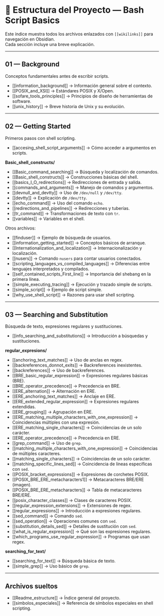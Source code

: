 # 📂 Estructura del Proyecto — Bash Script Basics

Este índice muestra todos los archivos enlazados con `[[wikilinks]]` para navegación en Obsidian.  
Cada sección incluye una breve explicación.  

---

## 01 — Background  

Conceptos fundamentales antes de escribir scripts.  

- [[information_background]] → Información general sobre el contexto.  
- [[POSIX_and_XSI]] → Estándares POSIX y X/Open.  
- [[sofare_tools_principles]] → Principios de diseño de herramientas de software.  
- [[unix_history]] → Breve historia de Unix y su evolución.  

---

## 02 — Getting Started  

Primeros pasos con shell scripting.  

- [[accesing_shell_script_arguments]] → Cómo acceder a argumentos en scripts.  

**Basic_shell_constructs/**  

- [[Basic_command_searching]] → Búsqueda y localización de comandos.  
- [[Basic_shell_constructs]] → Construcciones básicas del shell.  
- [[basics_I_O_redirections]] → Redirecciones de entrada y salida.  
- [[commands_and_arguments]] → Manejo de comandos y argumentos.  
- [[devnull_and_devtty]] → Uso de `/dev/null` y `/dev/tty`.  
- [[devtty]] → Explicación de `/dev/tty`.  
- [[echo_command]] → Uso del comando `echo`.  
- [[redirections_and_pipelines]] → Redirecciones y tuberías.  
- [[tr_command]] → Transformaciones de texto con `tr`.  
- [[variables]] → Variables en el shell.  

Otros archivos:  

- [[finduser]] → Ejemplo de búsqueda de usuarios.  
- [[information_getting_started]] → Conceptos básicos de arranque.  
- [[Internationalization_and_localization]] → Internacionalización y localización.  
- [[nusers]] → Comando `nusers` para contar usuarios conectados.  
- [[scripting_languages_vs_compiled_languages]] → Diferencias entre lenguajes interpretados y compilados.  
- [[self_contained_scripts_First_line]] → Importancia del shebang en la primera línea.  
- [[simple_executing_tracing]] → Ejecución y trazado simple de scripts.  
- [[simple_script]] → Ejemplo de script simple.  
- [[why_use_shell_script]] → Razones para usar shell scripting.  

---

## 03 — Searching and Substitution  

Búsqueda de texto, expresiones regulares y sustituciones.  

- [[info_searching_and_substitutions]] → Introducción a búsquedas y sustituciones.  

**regular_expresions/**  

- [[anchoring_text_matches]] → Uso de anclas en regex.  
- [[backreferences_donnot_exits]] → Backreferences inexistentes.  
- [[backreferences]] → Uso de backreferences.  
- [[BRE_basic_regular_expression]] → Expresiones regulares básicas (BRE).  
- [[BRE_operator_precedence]] → Precedencia en BRE.  
- [[ERE_alternation]] → Alternación en ERE.  
- [[ERE_anchoring_text_matches]] → Anclaje en ERE.  
- [[ERE_extended_regular_expression]] → Expresiones regulares extendidas.  
- [[ERE_grouping]] → Agrupación en ERE.  
- [[ERE_matching_multiple_characters_with_one_expression]] → Coincidencias múltiples con una expresión.  
- [[ERE_matching_single_characters]] → Coincidencias de un solo carácter.  
- [[ERE_operator_precedence]] → Precedencia en ERE.  
- [[grep_command]] → Uso de `grep`.  
- [[matching_multiple_characters_with_one_expression]] → Coincidencias de múltiples caracteres.  
- [[matching_single_characters]] → Coincidencias de un solo carácter.  
- [[matching_specific_lines_sed]] → Coincidencia de líneas específicas con `sed`.  
- [[POSIX_bracket_expressions]] → Expresiones de corchetes POSIX.  
- [[POSIX_BRE_ERE_metacharacters1]] → Metacaracteres BRE/ERE (imagen).  
- [[POSIX_BRE_ERE_metacharacters]] → Tabla de metacaracteres BRE/ERE.  
- [[posix_character_classes]] → Clases de caracteres POSIX.  
- [[regular_expression_extensions]] → Extensiones de regex.  
- [[regular_expressions]] → Introducción a expresiones regulares.  
- [[sed_command]] → Comando `sed`.  
- [[sed_operation]] → Operaciones comunes con `sed`.  
- [[substitution_details_sed]] → Detalles de sustitución con `sed`.  
- [[what_is_regular_expression]] → Qué son las expresiones regulares.  
- [[which_programs_use_regular_expression]] → Programas que usan regex.  

**searching_for_text/**  

- [[searching_for_text]] → Búsqueda básica de texto.  
- [[simple_grep]] → Uso básico de `grep`.  

---

## Archivos sueltos  

- [[Readme_estructure]] → Índice general del proyecto.  
- [[simbolos_especiales]] → Referencia de símbolos especiales en shell scripting.  
